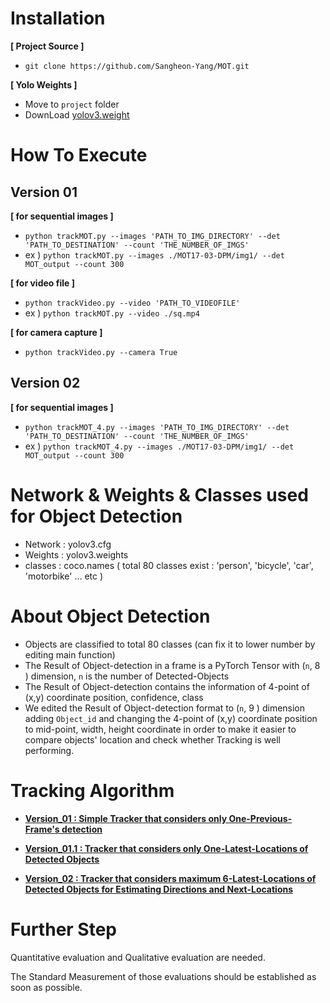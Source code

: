 
Installation
================
**[ Project Source ]**
- ```git clone https://github.com/Sangheon-Yang/MOT.git```

**[ Yolo Weights ]**
- Move to ```project``` folder
- DownLoad [yolov3.weight](https://pjreddie.com/media/files/yolov3.weights)

How To Execute
================

Version 01
----------
**[ for sequential images ]**
- ```python trackMOT.py --images 'PATH_TO_IMG_DIRECTORY' --det 'PATH_TO_DESTINATION' --count 'THE_NUMBER_OF_IMGS'```
- ex )   ```python trackMOT.py --images ./MOT17-03-DPM/img1/ --det MOT_output --count 300```

**[ for video file ]**
- ```python trackVideo.py --video 'PATH_TO_VIDEOFILE'```
- ex ) ```python trackMOT.py --video ./sq.mp4```

**[ for camera capture ]**
- ```python trackVideo.py --camera True```

Version 02
----------

**[ for sequential images ]**
- ```python trackMOT_4.py --images 'PATH_TO_IMG_DIRECTORY' --det 'PATH_TO_DESTINATION' --count 'THE_NUMBER_OF_IMGS'```
- ex )   ```python trackMOT_4.py --images ./MOT17-03-DPM/img1/ --det MOT_output --count 300```


Network & Weights & Classes used for Object Detection
===============

- Network : yolov3.cfg 
- Weights : yolov3.weights
- classes : coco.names ( total 80 classes exist : 'person', 'bicycle', 'car', 'motorbike' ... etc )


About Object Detection
================
- Objects are classified to total 80 classes (can fix it to lower number by editing main function)
- The Result of Object-detection in a frame is a PyTorch Tensor with (```n```, 8 ) dimension, ```n``` is the number of Detected-Objects
- The Result of Object-detection contains the information of 4-point of (x,y) coordinate position, confidence, class
- We edited the Result of Object-detection format to  (```n```, 9 ) dimension adding ```Object_id``` and changing the 4-point of (x,y) coordinate position to mid-point, width, height coordinate in order to make it easier to compare objects' location and check whether Tracking is well performing. 


Tracking Algorithm
=================

- [**Version_01 : Simple Tracker that considers only One-Previous-Frame's detection**](https://github.com/Sangheon-Yang/MOT/wiki/Implementation-Version-01)

- [**Version_01.1 : Tracker that considers only One-Latest-Locations of Detected Objects**](https://github.com/Sangheon-Yang/MOT/wiki/Implementation-Version-01.1)

- [**Version_02 : Tracker that considers maximum 6-Latest-Locations of Detected Objects for Estimating Directions and Next-Locations**](https://github.com/Sangheon-Yang/MOT/wiki/Implementation-Version-02)


Further Step
==============

Quantitative evaluation and Qualitative evaluation are needed. 

The Standard Measurement of those evaluations should be established as soon as possible.




